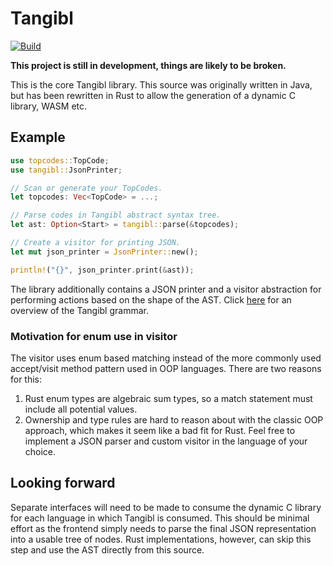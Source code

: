# Tangibl

[![Build](https://github.com/tangibl/tangibl-rs/actions/workflows/build.yml/badge.svg)](https://github.com/tangibl/tangibl-rs/actions/workflows/build.yml)

**This project is still in development, things are likely to be broken.**

This is the core Tangibl library. This source was originally written in Java,
but has been rewritten in Rust to allow the generation of a dynamic C library,
WASM etc.

## Example

```rust
use topcodes::TopCode;
use tangibl::JsonPrinter;

// Scan or generate your TopCodes.
let topcodes: Vec<TopCode> = ...;

// Parse codes in Tangibl abstract syntax tree.
let ast: Option<Start> = tangibl::parse(&topcodes);

// Create a visitor for printing JSON.
let mut json_printer = JsonPrinter::new();

println!("{}", json_printer.print(&ast));
```

The library additionally contains a JSON printer and a visitor abstraction for
performing actions based on the shape of the AST. Click [here](docs/grammar.md)
for an overview of the Tangibl grammar.

### Motivation for enum use in visitor

The visitor uses enum based matching instead of the more commonly used
accept/visit method pattern used in OOP languages. There are two reasons for
this:

1. Rust enum types are algebraic sum types, so a match statement must include
   all potential values.
1. Ownership and type rules are hard to reason about with the classic OOP
   approach, which makes it seem like a bad fit for Rust. Feel free to
   implement a JSON parser and custom visitor in the language of your choice.

## Looking forward

Separate interfaces will need to be made to consume the dynamic C library for
each language in which Tangibl is consumed. This should be minimal effort as the
frontend simply needs to parse the final JSON representation into a usable tree
of nodes. Rust implementations, however, can skip this step and use the AST
directly from this source.
